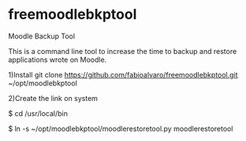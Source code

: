 # freemoodlebkptool
Moodle Backup Tool

This is a command line tool to increase the time to backup and restore applications wrote on Moodle.



1)Install
git clone https://github.com/fabioalvaro/freemoodlebkptool.git ~/opt/moodlebkptool

2)Create the link on system

$ cd /usr/local/bin

$ ln -s ~/opt/moodlebkptool/moodlerestoretool.py moodlerestoretool



